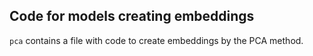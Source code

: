 ## Code for models creating embeddings

`pca` contains a file with code to create embeddings by the PCA method.
